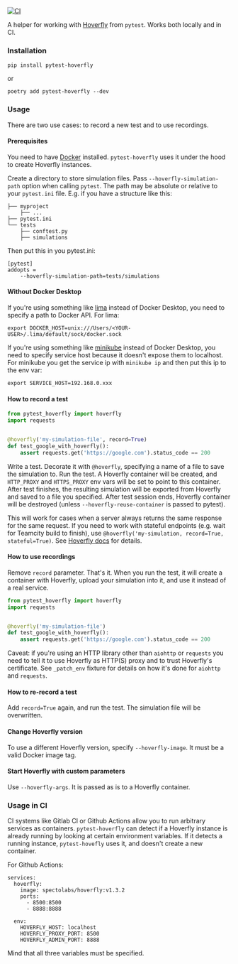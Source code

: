 [![CI](https://github.com/wrike/pytest-hoverfly/actions/workflows/main.yml/badge.svg)](https://github.com/wrike/pytest-hoverfly/actions/workflows/main.yml)


A helper for working with [Hoverfly](https://hoverfly.readthedocs.io/en/latest/) from `pytest`. Works both locally and in CI.

### Installation
`pip install pytest-hoverfly`

or

`poetry add pytest-hoverfly --dev`


### Usage
There are two use cases: to record a new test and to use recordings.

#### Prerequisites
You need to have [Docker](https://www.docker.com/) installed. `pytest-hoverfly` uses it under the hood to create Hoverfly instances.

Create a directory to store simulation files. Pass `--hoverfly-simulation-path` option
when calling `pytest`. The path may be absolute or relative to your `pytest.ini` file.
E.g. if you have a structure like this:
```
├── myproject
    ├── ...
├── pytest.ini
└── tests
    ├── conftest.py
    ├── simulations
```

Then put this in you pytest.ini:
```
[pytest]
addopts =
    --hoverfly-simulation-path=tests/simulations
```

#### Without Docker Desktop
If you're using something like [lima](https://github.com/lima-vm/lima) instead of Docker Desktop, you need to specify a path to Docker API. For lima:

`export DOCKER_HOST=unix:///Users/<YOUR-USER>/.lima/default/sock/docker.sock`

If you're using something like [minikube](https://github.com/kubernetes/minikube) instead of Docker Desktop, you need to specify service host because it doesn't expose them to localhost. For minikube you get the service ip with `minikube ip` and then put this ip to the env var:

`export SERVICE_HOST=192.168.0.xxx`

#### How to record a test
```python
from pytest_hoverfly import hoverfly
import requests


@hoverfly('my-simulation-file', record=True)
def test_google_with_hoverfly():
    assert requests.get('https://google.com').status_code == 200
```

Write a test. Decorate it with `@hoverfly`, specifying a name of a file to save the simulation to.
Run the test. A Hoverfly container will be created, and  `HTTP_PROXY` and `HTTPS_PROXY` env vars
will be set to point to this container. After test finishes, the resulting simulation will
be exported from Hoverfly and saved to a file you specified. After test session ends, Hoverfly
container will be destroyed (unless `--hoverfly-reuse-container` is passed to pytest).

This will work for cases when a server always returns the same response for the same
request. If you need to work with stateful endpoints (e.g. wait for Teamcity build
to finish), use `@hoverfly('my-simulation, record=True, stateful=True)`. See
[Hoverfly docs](https://docs.hoverfly.io/en/latest/pages/tutorials/basic/capturingsequences/capturingsequences.html)
for details.

#### How to use recordings
Remove `record` parameter. That's it. When you run the test, it will create a container
with Hoverfly, upload your simulation into it, and use it instead of a real service.

```python
from pytest_hoverfly import hoverfly
import requests


@hoverfly('my-simulation-file')
def test_google_with_hoverfly():
    assert requests.get('https://google.com').status_code == 200
```

Caveat: if you're using an HTTP library other than `aiohttp` or `requests` you need to
tell it to use Hoverfly as HTTP(S) proxy and to trust Hoverfly's certificate. See
`_patch_env` fixture for details on how it's done for `aiohttp` and `requests`.

#### How to re-record a test
Add `record=True` again, and run the test. The simulation file will be overwritten.


#### Change Hoverfly version
To use a different Hoverfly version, specify `--hoverfly-image`. It must be a valid Docker image tag.

#### Start Hoverfly with custom parameters
Use `--hoverfly-args`. It is passed as is to a Hoverfly container.

### Usage in CI
CI systems like Gitlab CI or Github Actions allow you to run arbitrary services as containers. `pytest-hoverfly` can detect if a Hoverfly instance is already running by looking at certain environment variables. If it detects a running instance, `pytest-hovefly` uses it, and doesn't create a new container.

For Github Actions:

```
services:
  hoverfly:
    image: spectolabs/hoverfly:v1.3.2
    ports:
      - 8500:8500
      - 8888:8888

  env:
    HOVERFLY_HOST: localhost
    HOVERFLY_PROXY_PORT: 8500
    HOVERFLY_ADMIN_PORT: 8888
```

Mind that all three variables must be specified.
